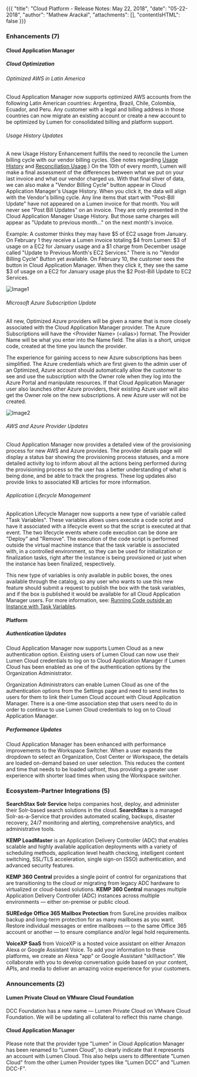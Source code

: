 {{{
"title": "Cloud Platform - Release Notes: May 22, 2018",
"date": "05-22-2018",
"author": "Mathew Arackal",
"attachments": [],
"contentIsHTML": false
}}}

### Enhancements (7)

#### Cloud Application Manager

##### Cloud Optimization

###### Optimized AWS in Latin America

Cloud Application Manager now supports optimized AWS accounts from the following Latin American countries: Argentina, Brazil, Chile, Colombia, Ecuador, and Peru. Any customer with a legal and billing address in those countries can now migrate an existing account or create a new account to be optimized by Lumen for consolidated billing and platform support.

###### Usage History Updates

A new Usage History Enhancement fulfills the need to reconcile the Lumen billing cycle with our vendor billing cycles. (See notes regarding [Usage History](https://www.ctl.io/knowledge-base/cloud-application-manager/cloud-optimization/partner-cloud-integration-detailed-billing-report/) and [Reconciliation Usage](https://www.ctl.io/knowledge-base/cloud-application-manager/cloud-optimization/partner-cloud-integration-consolidated-billing/).)  On the 10th of every month, Lumen will make a final assessment of the differences between what we put on your last invoice and what our vendor charged us. With that final sliver of data, we can also make a "Vendor Billing Cycle" button appear in Cloud Application Manager's Usage History. When you click it, the data will align with the Vendor's billing cycle. Any line items that start with "Post-Bill Update" have not appeared on a Lumen invoice for that month. You will never see "Post Bill Updates" on an invoice. They are only presented in the Cloud Application Manager Usage History. But those same charges will appear as "Update to previous month…" on the next month's invoice.

Example: A customer thinks they may have $5 of EC2 usage from January. On February 1 they receive a Lumen invoice totaling $4 from Lumen: $3 of usage on a EC2 for January usage and a $1 charge from December usage called "Update to Previous Month's EC2 Services." There is no "Vendor Billing Cycle" Button yet available. On February 10, the customer sees the button in Cloud Application Manager. When they click it, they see the same $3 of usage on a EC2 for January usage plus the $2 Post-Bill Update to EC2 Services.

![Image1](../../images/cloud-application-manager/usage-history-enhancement.png)

###### Microsoft Azure Subscription Update

All new, Optimized Azure providers will be given a name that is more closely associated with the Cloud Application Manager provider. The Azure Subscriptions will have the &lt;Provider Name&gt; (&lt;alias&gt;) format. The Provider Name will be what you enter into the Name field. The alias is a short, unique code, created at the time you launch the provider.  

The experience for gaining access to new Azure subscriptions has been simplified. The Azure credentials which are first given to the admin user of an Optimized, Azure account should automatically allow the customer to see and use the subscription with the Owner role when they log into the Azure Portal and manipulate resources. If that Cloud Application Manager user also launches other Azure providers, their existing Azure user will also get the Owner role on the new subscriptions. A new Azure user will not be created.

![Image2](../../images/cloud-application-manager/azure-credentials.png)

###### AWS and Azure Provider Updates

Cloud Application Manager now provides a detailed view of the provisioning process for new AWS and Azure provides. The provider details page will display a status bar showing the provisioning process statuses, and a more detailed activity log to inform about all the actions being performed during the provisioning process so the user has a better understanding of what is being done, and be able to track the progress. These log updates also provide links to associated KB articles for more information.

###### Application Lifecycle Management

Application Lifecycle Manager now supports a new type of variable called "Task Variables". These variables allows users execute a code script and have it associated with a lifecycle event so that the script is executed at that event. The two lifecycle events where code execution can be done are "Deploy" and "Remove".  The execution of the code script is performed outside the virtual machine instance that the task variable is associated with, in a controlled environment, so they can be used for initialization or finalization tasks, right after the instance is being provisioned or just when the instance has been finalized, respectively.

This new type of variables is only available in public boxes, the ones available through the catalog, so any user who wants to use this new feature should submit a request to publish the box with the task variables, and if the box is published it would be available for all Cloud Application Manager users. For more information, see: [Running Code outside an Instance with Task Variables](https://www.ctl.io/knowledge-base/cloud-application-manager/automating-deployments/running-code-outside-an-instance/).

#### Platform

##### Authentication Updates

Cloud Application Manager now supports Lumen Cloud as a new authentication option. Existing users of Lumen Cloud can now use their Lumen Cloud credentials to log on to Cloud Application Manager if Lumen Cloud has been enabled as one of the authentication options by the Organization Administrator.

Organization Administrators can enable Lumen Cloud as one of the authentication options from the Settings page and need to send invites to users for them to link their Lumen Cloud account with Cloud Application Manager. There is a one-time association step that  users need to do in order to continue to use Lumen Cloud credentials to log on to Cloud Application Manager.

##### Performance Updates

Cloud Application Manager has been enhanced with performance improvements to the Workspace Switcher. When a user expands the dropdown to select an Organization, Cost Center or Workspace, the details are loaded on-demand based on user selection. This reduces the content and time that needs to be loaded upfront, thus providing a greater user experience with shorter load times when using the Workspace switcher.

### Ecosystem-Partner Integrations (5)

**SearchStax Solr Service** helps companies host, deploy, and administer their Solr-based search solutions in the cloud. **SearchStax** is a managed Solr-as-a-Service that provides automated scaling, backups, disaster recovery, 24/7 monitoring and alerting, comprehensive analytics, and administrative tools.

**KEMP LoadMaster** is an Application Delivery Controller (ADC) that enables scalable and highly available application deployments with a variety of scheduling methods, application level health checking, intelligent content switching, SSL/TLS acceleration, single sign-on (SSO) authentication, and advanced security features.

**KEMP 360 Central** provides a single point of control for organizations that are transitioning to the cloud or migrating from legacy ADC hardware to virtualized or cloud-based solutions. **KEMP 360 Central** manages multiple Application Delivery Controller (ADC) instances across multiple environments &mdash; either on-premise or public cloud.

**SUREedge Office 365 Mailbox Protection** from SureLine provides mailbox backup and long-term protection for as many mailboxes as you want. Restore individual messages or entire mailboxes &mdash; to the same Office 365 account or another &mdash; to ensure compliance and/or legal hold requirements.

**VoiceXP SaaS** from VoiceXP is a hosted voice assistant on either Amazon Alexa or Google Assistant Voice. To add your information to these platforms, we create an Alexa "app" or Google Assistant "skill&#92;action". We collaborate with you to develop conversation guide based on your content, APIs, and media to deliver an amazing voice experience for your customers.

### Announcements (2)

#### Lumen Private Cloud on VMware Cloud Foundation

DCC Foundation has a new name &mdash; Lumen Private Cloud on VMware Cloud Foundation. We will be updating all collateral to reflect this name change.

#### Cloud Application Manager

Please note that the provider type "Lumen" in Cloud Application Manager has been renamed to "Lumen Cloud", to clearly indicate that it represents an account with Lumen Cloud. This also helps users to differentiate "Lumen Cloud" from the other Lumen Provider types like "Lumen DCC" and "Lumen DCC-F".
